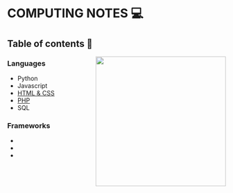 # COMPUTING NOTES 💻

## Table of contents 📑

<img src="https://planspace.org/20151206-how_to_eat_computers/img/cat_at_mini_desk.jpg" height="300" align="right">

### Languages 

* Python
* Javascript
* [HTML & CSS](bachelor-1/HTMLCSS.md)
* [PHP](bachelor-1/PHP.md)
* SQL

### Frameworks

*
*
*

